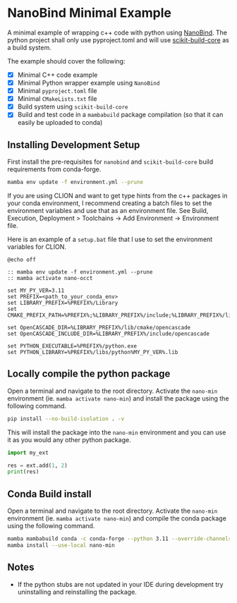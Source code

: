 # NanoBind Minimal Example

A minimal example of wrapping c++ code with python using [NanoBind](https://nanobind.readthedocs.io/en/latest/).
The python project shall only use pyproject.toml and will use
[scikit-build-core](https://github.com/scikit-build/scikit-build-core) as a build system.

The example should cover the following:

- [x] Minimal C++ code example
- [x] Minimal Python wrapper example using `NanoBind`
- [x] Minimal `pyproject.toml` file
- [x] Minimal `CMakeLists.txt` file
- [x] Build system using `scikit-build-core`
- [x] Build and test code in a `mambabuild` package compilation (so that it can easily be uploaded to conda)

## Installing Development Setup

First install the pre-requisites for `nanobind` and `scikit-build-core` build requirements from conda-forge.

```bash
mamba env update -f environment.yml --prune
```

If you are using CLION and want to get type hints from the c++ packages in your conda environment,
I recommend creating a batch files to set the environment variables and use that as an environment file.
See Build, Execution, Deployment > Toolchains -> Add Environment -> Environment file.

Here is an example of a `setup.bat` file that I use to set the environment variables for CLION.

    @echo off

    :: mamba env update -f environment.yml --prune
    :: mamba activate nano-occt
    
    set MY_PY_VER=3.11
    set PREFIX=<path_to_your_conda_env>
    set LIBRARY_PREFIX=%PREFIX%/Library
    set CMAKE_PREFIX_PATH=%PREFIX%;%LIBRARY_PREFIX%/include;%LIBRARY_PREFIX%/lib;%LIBRARY_PREFIX%/bin

    set OpenCASCADE_DIR=%LIBRARY_PREFIX%/lib/cmake/opencascade
    set OpenCASCADE_INCLUDE_DIR=%LIBRARY_PREFIX%/include/opencascade

    set PYTHON_EXECUTABLE=%PREFIX%/python.exe
    set PYTHON_LIBRARY=%PREFIX%/libs/python%MY_PY_VER%.lib

## Locally compile the python package

Open a terminal and navigate to the root directory.
Activate the `nano-min` environment (ie. `mamba activate nano-min`) and install the package using the following command.

```bash
pip install --no-build-isolation . -v
```

This will install the package into the `nano-min` environment and you can use it as you would any other python package.

```python
import my_ext

res = ext.add(1, 2)
print(res)
```

## Conda Build install

Open a terminal and navigate to the root directory.
Activate the `nano-min` environment (ie. `mamba activate nano-min`) and compile the conda package
using the following command.

```bash
mamba mambabuild conda -c conda-forge --python 3.11 --override-channels
mamba install --use-local nano-min
```

## Notes

* If the python stubs are not updated in your IDE during development try uninstalling and reinstalling the package.
